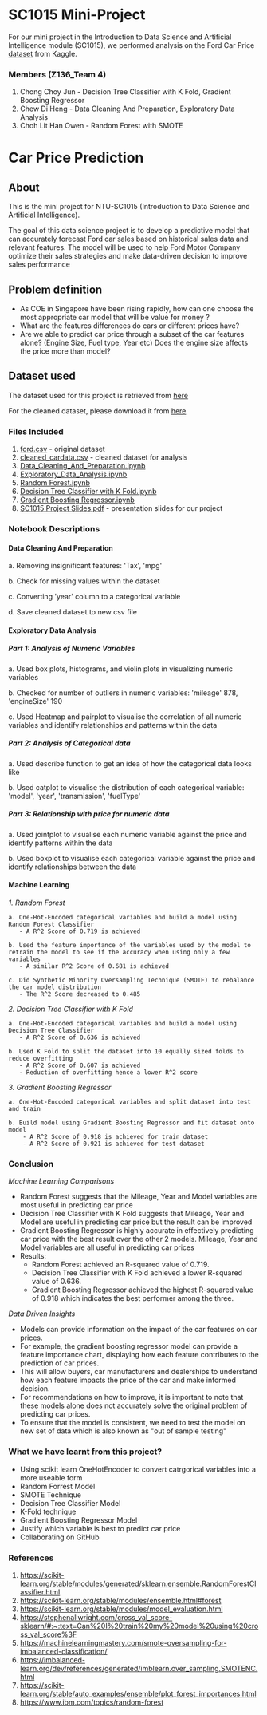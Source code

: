 # SC1015 Mini-Project
For our mini project in the Introduction to Data Science and Artificial Intelligence module (SC1015), we performed analysis on the Ford Car Price [dataset](https://www.kaggle.com/datasets/adhurimquku/ford-car-price-prediction) from Kaggle. 

### Members (Z136_Team 4)
1. Chong Choy Jun - Decision Tree Classifier with K Fold, Gradient Boosting Regressor
2. Chew Di Heng - Data Cleaning And Preparation, Exploratory Data Analysis
3. Choh Lit Han Owen - Random Forest with SMOTE

# Car Price Prediction

## About

This is the mini project for NTU-SC1015 (Introduction to Data Science and Artificial Intelligence).

The goal of this data science project is to develop a predictive model that can accurately forecast Ford car sales based on historical
sales data and relevant features. The model will be used to help Ford Motor Company optimize their sales strategies and make data-driven decision
to improve sales performance 

## Problem definition

- As COE in Singapore have been rising rapidly, how can one choose the most appropriate car model that will be value for money ?
- What are the features differences do cars or different prices have?
- Are we able to predict car price through a subset of the car features alone? (Engine Size, Fuel type, Year etc) Does the engine size affects the price more than model? 

## Dataset used
The dataset used for this project is retrieved from [here](https://github.com/Owen-Choh/ntu-sc1015-mini-project/blob/main/ford.csv)

For the cleaned dataset, please download it from [here](https://github.com/Owen-Choh/ntu-sc1015-mini-project/blob/main/cleaned_cardata.csv)

### Files Included
1. [ford.csv](https://github.com/Owen-Choh/ntu-sc1015-mini-project/blob/main/ford.csv) - original dataset
2. [cleaned_cardata.csv](https://github.com/Owen-Choh/ntu-sc1015-mini-project/blob/main/cleaned_cardata.csv) - cleaned dataset for analysis
3. [Data_Cleaning_And_Preparation.ipynb](https://github.com/Owen-Choh/ntu-sc1015-mini-project/blob/main/Data_Cleaning_And_Preparation.ipynb)
4. [Exploratory_Data_Analysis.ipynb](https://github.com/Owen-Choh/ntu-sc1015-mini-project/blob/main/Exploratory_Data_Analysis.ipynb)
5. [Random Forest.ipynb](https://github.com/Owen-Choh/ntu-sc1015-mini-project/blob/main/Random%20Forest.ipynb)
6. [Decision Tree Classifier with K Fold.ipynb](https://github.com/Owen-Choh/ntu-sc1015-mini-project/blob/main/Decision%20Tree%20Classifier%20with%20K%20Fold.ipynb)
7. [Gradient Boosting Regressor.ipynb](https://github.com/Owen-Choh/ntu-sc1015-mini-project/blob/main/Gradient%20Boosting%20Regressor.ipynb)
8. [SC1015 Project Slides.pdf](https://github.com/Owen-Choh/ntu-sc1015-mini-project/blob/main/SC1015_Z136_Team%204%20Project%20Slides.pptx) - presentation slides for our project

### Notebook Descriptions
#### Data Cleaning And Preparation
   a. Removing insignificant features: 'Tax', 'mpg'
   
   b. Check for missing values within the dataset

   c. Converting 'year' column to a categorical variable
   
   d. Save cleaned dataset to new csv file

#### Exploratory Data Analysis
##### Part 1: Analysis of Numeric Variables
   a. Used box plots, histograms, and violin plots in visualizing numeric variables
   
   b. Checked for number of outliers in numeric variables: 'mileage' 878, 'engineSize' 190 
   
   c. Used Heatmap and pairplot to visualise the correlation of all numeric variables and identify relationships and patterns within the data

##### Part 2: Analysis of Categorical data
   a. Used describe function to get an idea of how the categorical data looks like
   
   b. Used catplot to visualise the distribution of each categorical variable: 'model', 'year', 'transmission', 'fuelType'

##### Part 3: Relationship with price for numeric data
   a. Used jointplot to visualise each numeric variable against the price and identify patterns within the data
   
   b. Used boxplot to visualise each categorical variable against the price and identify relationships between the data


#### Machine Learning
*1. Random Forest*

    a. One-Hot-Encoded categorical variables and build a model using Random Forest Classifier
       - A R^2 Score of 0.719 is achieved

    b. Used the feature importance of the variables used by the model to retrain the model to see if the accuracy when using only a few variables
       - A similar R^2 Score of 0.681 is achieved
    
    c. Did Synthetic Minority Oversampling Technique (SMOTE) to rebalance the car model distribution
       - The R^2 Score decreased to 0.485

*2. Decision Tree Classifier with K Fold*

    a. One-Hot-Encoded categorical variables and build a model using Decision Tree Classifier
       - A R^2 Score of 0.636 is achieved
    
    b. Used K Fold to split the dataset into 10 equally sized folds to reduce overfitting 
       - A R^2 Score of 0.607 is achieved
       - Reduction of overfitting hence a lower R^2 score

*3. Gradient Boosting Regressor*

    a. One-Hot-Encoded categorical variables and split dataset into test and train
    
    b. Build model using Gradient Boosting Regressor and fit dataset onto model
        - A R^2 Score of 0.918 is achieved for train dataset
        - A R^2 Score of 0.921 is achieved for test dataset



### Conclusion

*Machine Learning Comparisons*
- Random Forest suggests that the Mileage, Year and Model variables are most useful in predicting car price
- Decision Tree Classifier with K Fold suggests that Mileage, Year and Model are useful in predicting car price but the result can be improved
- Gradient Boosting Regressor is highly accurate in effectively predicting car price with the best result over the other 2 models. Mileage, Year and Model variables are all useful in predicting car prices
- Results:
   - Random Forest achieved an R-squared value of 0.719. 
   - Decision Tree Classifier with K Fold achieved a lower R-squared value of 0.636. 
   - Gradient Boosting Regressor achieved the highest R-squared value of 0.918 which indicates the best performer among the three.

*Data Driven Insights*
- Models can provide information on the impact of the car features on car prices. 
- For example, the gradient boosting regressor model can provide a feature importance chart, displaying how each feature contributes to the prediction of car prices.
- This will allow buyers, car manufacturers and dealerships to understand how each feature impacts the price of the car and make informed decision.
- For recommendations on how to improve, it is important to note that these models alone does not accurately solve the original problem of predicting car prices. 
- To ensure that the model is consistent, we need to test the model on new set of data which is also known as "out of sample testing"

### What we have learnt from this project?
- Using scikit learn OneHotEncoder to convert catrgorical variables into a more useable form
- Random Forrest Model
- SMOTE Technique
- Decision Tree Classifier Model
- K-Fold technique
- Gradient Boosting Regressor Model
- Justify which variable is best to predict car price
- Collaborating on GitHub

### References
1. https://scikit-learn.org/stable/modules/generated/sklearn.ensemble.RandomForestClassifier.html
2. https://scikit-learn.org/stable/modules/ensemble.html#forest
3. https://scikit-learn.org/stable/modules/model_evaluation.html
4. https://stephenallwright.com/cross_val_score-sklearn/#:~:text=Can%20I%20train%20my%20model%20using%20cross_val_score%3F
5. https://machinelearningmastery.com/smote-oversampling-for-imbalanced-classification/
6. https://imbalanced-learn.org/dev/references/generated/imblearn.over_sampling.SMOTENC.html
7. https://scikit-learn.org/stable/auto_examples/ensemble/plot_forest_importances.html
8. https://www.ibm.com/topics/random-forest

